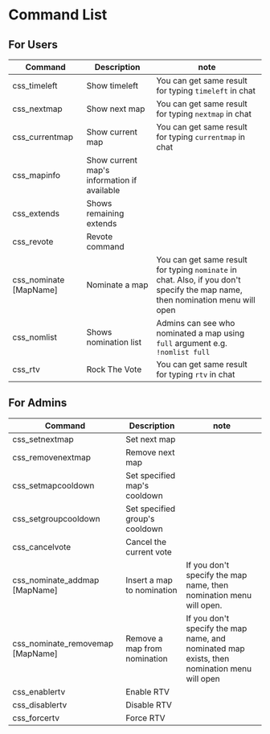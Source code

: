 ﻿# Command List


## For Users


| Command                | Description                                 | note                                                                                                                           |
|------------------------|---------------------------------------------|--------------------------------------------------------------------------------------------------------------------------------|
| css_timeleft           | Show timeleft                               | You can get same result for typing `timeleft` in chat                                                                          |
| css_nextmap            | Show next map                               | You can get same result for typing `nextmap` in chat                                                                           |
| css_currentmap         | Show current map                            | You can get same result for typing `currentmap` in chat                                                                        |
| css_mapinfo            | Show current map's information if available |                                                                                                                                |
| css_extends            | Shows remaining extends                     |                                                                                                                                |
| css_revote             | Revote command                              |                                                                                                                                |
| css_nominate [MapName] | Nominate a map                              | You can get same result for typing `nominate` in chat. Also, if you don't specify the map name, then nomination menu will open |
| css_nomlist            | Shows nomination list                       | Admins can see who nominated a map using `full` argument e.g. `!nomlist full`                                                  |
| css_rtv                | Rock The Vote                               | You can get same result for typing `rtv` in chat                                                                               |

## For Admins


| Command                                     | Description                    | note                                                                                        |
|---------------------------------------------|--------------------------------|---------------------------------------------------------------------------------------------|
| css_setnextmap <MapName>                    | Set next map                   |                                                                                             |
| css_removenextmap                           | Remove next map                |                                                                                             |
| css_setmapcooldown <MapName> <Cooldown>     | Set specified map's cooldown   |                                                                                             |
| css_setgroupcooldown <GroupName> <Cooldown> | Set specified group's cooldown |                                                                                             |
| css_cancelvote                              | Cancel the current vote        |                                                                                             |
| css_nominate_addmap [MapName]               | Insert a map to nomination     | If you don't specify the map name, then nomination menu will open.                          |
| css_nominate_removemap [MapName]            | Remove a map from nomination   | If you don't specify the map name, and nominated map exists, then nomination menu will open |
| css_enablertv                               | Enable RTV                     |                                                                                             |
| css_disablertv                              | Disable RTV                    |                                                                                             |
| css_forcertv                                | Force RTV                      |                                                                                             |